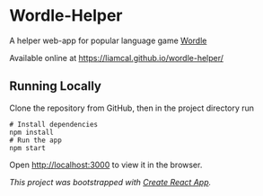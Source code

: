 # Wordle-Helper

A helper web-app for popular language game [Wordle](https://www.powerlanguage.co.uk/wordle/)

Available online at https://liamcal.github.io/wordle-helper/

## Running Locally

Clone the repository from GitHub, then in the project directory run

```
# Install dependencies
npm install
# Run the app
npm start
```

Open [http://localhost:3000](http://localhost:3000) to view it in the browser.

_This project was bootstrapped with [Create React App](https://github.com/facebook/create-react-app)._
